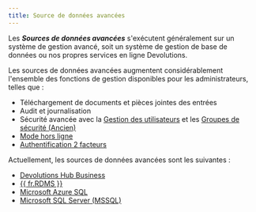 ```yaml
---
title: Source de données avancées
---
```

Les ***Sources de données avancées*** s'exécutent généralement sur un système de gestion avancé, soit un système de gestion de base de données ou nos propres services en ligne Devolutions.  

Les sources de données avancées augmentent considérablement l'ensemble des fonctions de gestion disponibles pour les administrateurs, telles que :  

* Téléchargement de documents et pièces jointes des entrées 
* Audit et journalisation 
* Sécurité avancée avec la [Gestion des utilisateurs](/fr/rdm/mac/commands/administration/user-management/) et les [Groupes de sécurité (Ancien)](/fr/rdm/mac/commands/administration/security-group-management/) 
* [Mode hors ligne](/fr/rdm/mac/commands/file/go-offline/) 
* [Authentification 2 facteurs](/fr/rdm/mac/data-sources/multi-factor-authentication/) 

Actuellement, les sources de données avancées sont les suivantes : 

* [Devolutions Hub Business](/fr/rdm/mac/data-sources/data-sources-types/advanced-data-sources/hub-business/) 
* [{{ fr.RDMS }}](/fr/rdm/mac/data-sources/data-sources-types/advanced-data-sources/server/) 
* [Microsoft Azure SQL](/fr/rdm/mac/data-sources/data-sources-types/advanced-data-sources/microsoft-azure-sql/) 
* [Microsoft SQL Server (MSSQL)](/fr/rdm/mac/data-sources/data-sources-types/advanced-data-sources/microsoft-sql-server/) 
